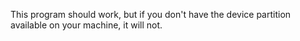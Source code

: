 This program should work, but if you don't have the device partition available on your
machine, it will not. 
